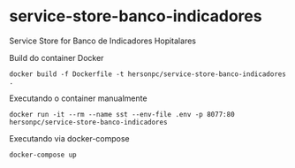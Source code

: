 # service-store-banco-indicadores
Service Store for Banco de Indicadores Hopitalares

Build do container Docker

```
docker build -f Dockerfile -t hersonpc/service-store-banco-indicadores .
```

Executando o container manualmente

```
docker run -it --rm --name sst --env-file .env -p 8077:80 hersonpc/service-store-banco-indicadores
```

Executando via docker-compose

```
docker-compose up
```
